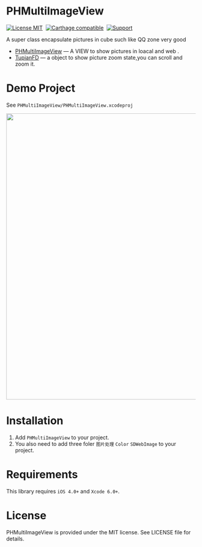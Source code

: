 PHMultiImageView
==============

[![License MIT](https://img.shields.io/badge/license-MIT-green.svg?style=flat)](https://raw.githubusercontent.com/ibireme/YYKit/master/LICENSE)&nbsp;
[![Carthage compatible](https://img.shields.io/badge/Carthage-compatible-4BC51D.svg?style=flat)](https://github.com/Carthage/Carthage)&nbsp;
[![Support](https://img.shields.io/badge/support-iOS%206%2B%20-blue.svg?style=flat)](https://www.apple.com/nl/ios/)&nbsp;


A super class encapsulate pictures in cube such like QQ zone
very good

* [PHMultiImageView](https://github.com/HeterPu/PHMultiImageView) — A VIEW to show pictures in loacal and web .
* [TupianFD](https://github.com/HeterPu/PHMultiImageView) — a object to show picture zoom state,you can scroll and zoom it.


Demo Project
==============
See `PHMultiImageView/PHMultiImageView.xcodeproj`

<img src="https://raw.github.com/HeterPu/PHMultiImageView/master/PHMultiImageView/demo/snapshot/demo.png" width="760"><br/>

Installation
==============
1. Add `PHMultiImageView` to your project.
2. You also need to add three foler `图片处理` `Color` `SDWebImage` to  your project.

Requirements
==============
This library requires `iOS 4.0+` and `Xcode 6.0+`.


License
==============
PHMultiImageView is provided under the MIT license. See LICENSE file for details.